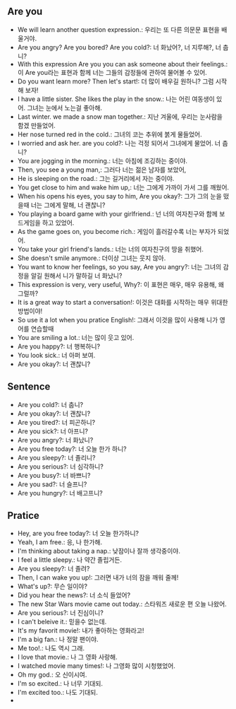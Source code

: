 ## Are you 
- We will learn another question expression.: 우리는 또 다른 의문문 표현을 배울거야.
- Are you angry? Are you bored? Are you cold?: 너 화났어?, 너 지루해?, 너 춥니?
- With this expression Are you you can ask someone about their feelings.: 이 Are you라는 표현과 함께 너는 그들의 감정들에 관하여 물어볼 수 있어.
- Do you want learn more? Then let's start!: 더 많이 배우길 원하니? 그럼 시작해 보자!
- I have a little sister. She likes the play in the snow.: 나는 어린 여동생이 있어. 그녀는 눈에서 노는걸 좋아해.
- Last winter. we made a snow man together.: 지난 겨울에, 우리는 눈사람을 함겠 만들었어.
- Her nose turned red in the cold.: 그녀의 코는 추위에 붉게 물들었어.
- I worried and ask her. are you cold?: 나는 걱정 되어서 그녀에게 물었어. 너 춥니?
- You are jogging in the morning.: 너는 아침에 조깅하는 중이야.
- Then, you see a young man,: 그러다 너는 젊은 남자를 보았어,
- He is sleeping on the road.: 그는 길거리에서 자는 중이야.
- You get close to him and wake him up,: 너는 그에게 가까이 가서 그를 깨웠어.
- When his opens his eyes, you say to him, Are you okay?: 그가 그의 눈을 떴을때 너는 그에게 말해, 너 괜찮니?
- You playing a board game with your girlfriend.: 넌 너의 여자친구와 함께 보드게임을 하고 있었어.
- As the game goes on, you become rich.: 게임이 흘러갈수록 너는 부자가 되었어.
- You take your girl friend's lands.: 너는 너의 여자친구의 땅을 취했어.
- She doesn't smile anymore.: 더이상 그녀는 웃지 않아.
- You want to know her feelings, so you say, Are you angry?: 너는 그녀의 감정을 알길 원해서 니가 말하길 너 화났니?
- This expression is very, very useful, Why?: 이 표현은 매우, 매우 유용해, 왜 그럴까?
- It is a great way to start a conversation!: 이것은 대화를 시작하는 매우 위대한 방법이야!
- So use it a lot when you pratice English!: 그래서 이것을 많이 사용해 니가 영어를 연습할때
- You are smiling a lot.: 너는 많이 웃고 있어.
- Are you happy?: 너 행복하니?
- You look sick.: 너 아퍼 보여.
- Are you okay?: 너 괜찮니?

## Sentence
- Are you cold?: 너 춥니?
- Are you okay?: 너 괜찮니?
- Are you tired?: 너 피곤하니?
- Are you sick?: 너 아프니?
- Are you angry?: 너 화났니?
- Are you free today?: 너 오늘 한가 하니? 
- Are you sleepy?: 너 졸리니?
- Are you serious?: 너 심각하니?
- Are you busy?: 너 바쁘니?
- Are you sad?: 너 슬프니?
- Are you hungry?: 너 배고프니?

## Pratice
- Hey, are you free today?: 너 오늘 한가하니?
- Yeah, I am free.: 응, 나 한가해.
- I'm thinking about taking a nap.: 낮잠이나 잘까 생각중이야.
- I feel a little sleepy.: 나 약간 졸립거든.
- Are you sleepy?: 너 졸려?
- Then, I can wake you up!: 그러면 내가 너의 잠을 깨워 줄께!
- What's up?: 무슨 일이야?
- Did you hear the news?: 너 소식 들었어?
- The new Star Wars movie came out today.: 스타워즈 새로운 편 오늘 나왔어.
- Are you serious?: 너 진심이니?
- I can't beleive it.: 믿을수 없는데.
- It's my favorit movie!: 내가 좋아하는 영화라고!
- I'm a big fan.: 나 정말 팬이야.
- Me too!.: 나도 역시 그래.
- I love that movie.: 나 그 영화 사랑해.
- I watched movie many times!: 나 그영화 많이 시청했었어.
- Oh my god.: 오 신이시여.
- I'm so excited.: 나 너무 기대되.
- I'm excited too.: 나도 기대되.
- 
